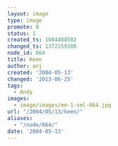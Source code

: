 ```yaml
---
layout: image
type: image
promote: 0
status: 1
created_ts: 1084408502
changed_ts: 1372159388
node_id: 664
title: Keen
author: anj
created: '2004-05-13'
changed: '2013-06-25'
tags:
  - Andy
images:
  - image/images/me-1-sml-664.jpg
url: "/2004/05/13/keen/"
aliases:
  - "/node/664/"
date: '2004-05-13'
---
```


